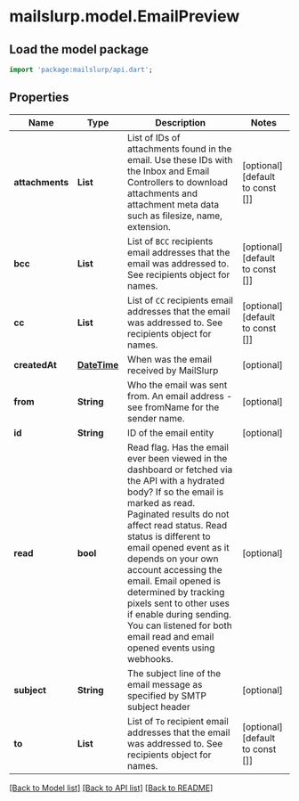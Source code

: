 # mailslurp.model.EmailPreview

## Load the model package
```dart
import 'package:mailslurp/api.dart';
```

## Properties
Name | Type | Description | Notes
------------ | ------------- | ------------- | -------------
**attachments** | **List<String>** | List of IDs of attachments found in the email. Use these IDs with the Inbox and Email Controllers to download attachments and attachment meta data such as filesize, name, extension. | [optional] [default to const []]
**bcc** | **List<String>** | List of `BCC` recipients email addresses that the email was addressed to. See recipients object for names. | [optional] [default to const []]
**cc** | **List<String>** | List of `CC` recipients email addresses that the email was addressed to. See recipients object for names. | [optional] [default to const []]
**createdAt** | [**DateTime**](DateTime) | When was the email received by MailSlurp | [optional] 
**from** | **String** | Who the email was sent from. An email address - see fromName for the sender name. | [optional] 
**id** | **String** | ID of the email entity | [optional] 
**read** | **bool** | Read flag. Has the email ever been viewed in the dashboard or fetched via the API with a hydrated body? If so the email is marked as read. Paginated results do not affect read status. Read status is different to email opened event as it depends on your own account accessing the email. Email opened is determined by tracking pixels sent to other uses if enable during sending. You can listened for both email read and email opened events using webhooks. | [optional] 
**subject** | **String** | The subject line of the email message as specified by SMTP subject header | [optional] 
**to** | **List<String>** | List of `To` recipient email addresses that the email was addressed to. See recipients object for names. | [optional] [default to const []]

[[Back to Model list]](../README#documentation-for-models) [[Back to API list]](../README#documentation-for-api-endpoints) [[Back to README]](../README)


